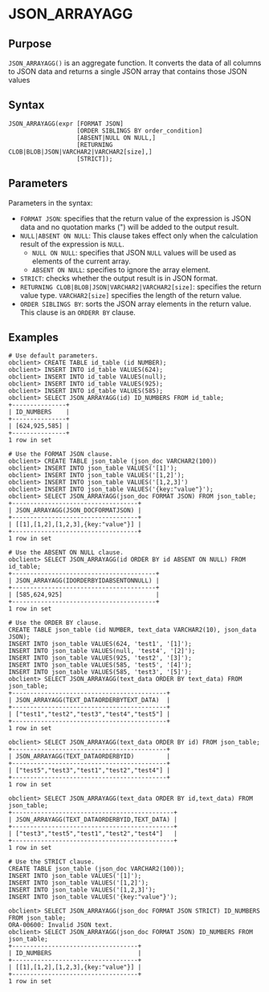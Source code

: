 # JSON_ARRAYAGG

## Purpose

`JSON_ARRAYAGG()` is an aggregate function. It converts the data of all columns to JSON data and returns a single JSON array that contains those JSON values

## Syntax

```shell
JSON_ARRAYAGG(expr [FORMAT JSON]
                   [ORDER SIBLINGS BY order_condition]
                   [ABSENT|NULL ON NULL,]
                   [RETURNING  CLOB|BLOB|JSON|VARCHAR2|VARCHAR2[size],]
                   [STRICT]);
```

## Parameters

Parameters in the syntax:

- `FORMAT JSON`: specifies that the return value of the expression is JSON data and no quotation marks (\") will be added to the output result.
- `NULL|ABSENT ON NULL`: This clause takes effect only when the calculation result of the expression is `NULL`.
   - `NULL ON NULL`: specifies that JSON `NULL` values will be used as elements of the current array.
   - `ABSENT ON NULL`: specifies to ignore the array element.
- `STRICT`: checks whether the output result is in JSON format.
- `RETURNING CLOB|BLOB|JSON|VARCHAR2|VARCHAR2[size]`: specifies the return value type. `VARCHAR2[size]` specifies the length of the return value.
- `ORDER SIBLINGS BY`: sorts the JSON array elements in the return value. This clause is an `ORDERR BY` clause.

## Examples

```shell
# Use default parameters.
obclient> CREATE TABLE id_table (id NUMBER);
obclient> INSERT INTO id_table VALUES(624);
obclient> INSERT INTO id_table VALUES(null);
obclient> INSERT INTO id_table VALUES(925);
obclient> INSERT INTO id_table VALUES(585);
obclient> SELECT JSON_ARRAYAGG(id) ID_NUMBERS FROM id_table;
+---------------+
| ID_NUMBERS    |
+---------------+
| [624,925,585] |
+---------------+
1 row in set

# Use the FORMAT JSON clause.
obclient> CREATE TABLE json_table (json_doc VARCHAR2(100))
obclient> INSERT INTO json_table VALUES('[1]');
obclient> INSERT INTO json_table VALUES('[1,2]');
obclient> INSERT INTO json_table VALUES('[1,2,3]')
obclient> INSERT INTO json_table VALUES('{key:"value"}');
obclient> SELECT JSON_ARRAYAGG(json_doc FORMAT JSON) FROM json_table;
+-----------------------------------+
| JSON_ARRAYAGG(JSON_DOCFORMATJSON) |
+-----------------------------------+
| [[1],[1,2],[1,2,3],{key:"value"}] |
+-----------------------------------+
1 row in set

# Use the ABSENT ON NULL clause.
obclient> SELECT JSON_ARRAYAGG(id ORDER BY id ABSENT ON NULL) FROM id_table;
+----------------------------------------+
| JSON_ARRAYAGG(IDORDERBYIDABSENTONNULL) |
+----------------------------------------+
| [585,624,925]                          |
+----------------------------------------+
1 row in set

# Use the ORDER BY clause.
CREATE TABLE json_table (id NUMBER, text_data VARCHAR2(10), json_data JSON);
INSERT INTO json_table VALUES(624, 'test1', '[1]');
INSERT INTO json_table VALUES(null, 'test4', '[2]');
INSERT INTO json_table VALUES(925, 'test2', '[3]');
INSERT INTO json_table VALUES(585, 'test5', '[4]');
INSERT INTO json_table VALUES(585, 'test3', '[5]');
obclient> SELECT JSON_ARRAYAGG(text_data ORDER BY text_data) FROM json_table;
+-------------------------------------------+
| JSON_ARRAYAGG(TEXT_DATAORDERBYTEXT_DATA)  |
+-------------------------------------------+
| ["test1","test2","test3","test4","test5"] |
+-------------------------------------------+
1 row in set

obclient> SELECT JSON_ARRAYAGG(text_data ORDER BY id) FROM json_table;
+-------------------------------------------+
| JSON_ARRAYAGG(TEXT_DATAORDERBYID)         |
+-------------------------------------------+
| ["test5","test3","test1","test2","test4"] |
+-------------------------------------------+
1 row in set

obclient> SELECT JSON_ARRAYAGG(text_data ORDER BY id,text_data) FROM json_table;
+---------------------------------------------+
| JSON_ARRAYAGG(TEXT_DATAORDERBYID,TEXT_DATA) |
+---------------------------------------------+
| ["test3","test5","test1","test2","test4"]   |
+---------------------------------------------+
1 row in set

# Use the STRICT clause.
CREATE TABLE json_table (json_doc VARCHAR2(100));
INSERT INTO json_table VALUES('[1]');
INSERT INTO json_table VALUES('[1,2]');
INSERT INTO json_table VALUES('[1,2,3]');
INSERT INTO json_table VALUES('{key:"value"}');

obclient> SELECT JSON_ARRAYAGG(json_doc FORMAT JSON STRICT) ID_NUMBERS FROM json_table;
ORA-00600: Invalid JSON text.
obclient> SELECT JSON_ARRAYAGG(json_doc FORMAT JSON) ID_NUMBERS FROM json_table;
+-----------------------------------+
| ID_NUMBERS                        |
+-----------------------------------+
| [[1],[1,2],[1,2,3],{key:"value"}] |
+-----------------------------------+
1 row in set

```
